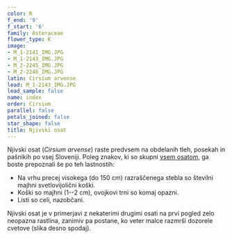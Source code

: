 ```yaml
---
color: R
f_end: '9'
f_start: '6'
family: Asteraceae
flower_type: K
image:
- M_1-2141_IMG.JPG
- M_1-2143_IMG.JPG
- M_2-2245_IMG.JPG
- M_2-2246_IMG.JPG
latin: Cirsium arvense
lead: M_1-2143_IMG.JPG
lead_sample: false
name: index
order: Cirsium
parallel: false
petals_joined: false
star_shape: false
title: Njivski osat
---
```

Njivski osat (*Cirsium arvense*) raste predvsem na obdelanih tleh, posekah in pašnikih po vsej Sloveniji. Poleg znakov, ki so skupni [vsem osatom](../si_Cirsium.asp), ga boste prepoznali še po teh lastnostih:

-   Na vrhu precej visokega (do 150 cm) razraščenega stebla so številni majhni svetlovijolični koški.
-   Koški so majhni (1--2 cm), ovojkovi trni so komaj opazni.
-   Listi so celi, nazobčani.

Njivski osat je v primerjavi z nekaterimi drugimi osati na prvi pogled zelo neopazna rastlina, zanimiv pa postane, ko veter malce razmrši dozorele cvetove (slika desno spodaj).

